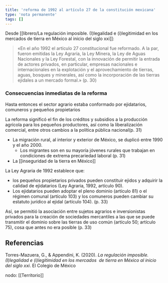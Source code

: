 ```yaml
---
title: 'reforma de 1992 al artículo 27 de la constitución mexicana'
type: 'nota permanente'
tags: []
---
```


Desde [[librero/La regulación imposible. (I)legalidad e (i)legitimidad en los mercados de tierra en México al inicio del siglo xxi]]:

>«En el año 1992 el artículo 27 constitucional fue reformado. A la par, fueron emitidas la Ley Agraria, la Ley Minera, la Ley de Aguas Nacionales y la Ley Forestal, con la innovación de permitir la entrada de actores privados, en particular, empresas nacionales e internacionales en la explotación y el aprovechamiento de tierras, aguas, bosques y minerales, así como la incorporación de las tierras ejidales a un mercado formal.» (p. 30)

### Consecuencias inmediatas de la reforma

Hasta entonces el sector agrario estaba conformado por ejidatarios, comuneros y pequeños propietarios

La reforma significó el fin de los créditos y subsidios a la producción agrícola para los pequeños productores, así como la liberalización comercial, entre otros cambios a la política pública nacional(p. 31)

- La migración rural, al interior y exterior de México, se duplicó entre 1990 y el año 2000.
    - Los migrantes son en su mayoría jóvenes rurales que trabajan en condiciones de extrema precariedad laboral (p. 31)
- La [[inseguridad de la tierra en México]]

La Ley Agraria de 1992 establece que:

- los pequeños propietarios privados pueden constituir ejidos y adquirir la calidad de ejidatarios (Ley Agraria, 1992, artículo 90).
- Los ejidatarios pueden adoptar el pleno dominio (artículo 81) o el régimen comunal (artículo 103) y los comuneros pueden cambiar su estatuto jurídico al ejidal (artículo 104). (p. 33)

Así, se permitió la asociación entre sujetos agrarios e inversionistas privados para la creación de sociedades mercantiles a las que se puede transmitir el dominio sobre las tierras de uso común (artículo 50; artículo 75), cosa que antes no era posible (p. 33)

## Referencias

Torres-Mazuera, G., & Appendini, K. (2020). _La regulación imposible. (I)legalidad e (i)legitimidad en los mercados  de tierra en México al inicio del siglo xxi_. El Colegio de México

nodo: [[Territorio]]